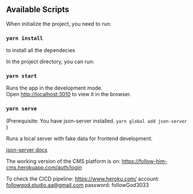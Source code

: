 ## Available Scripts

When initialize the project, you need to run:

### `yarn install`

to install all the dependecies

In the project directory, you can run:

### `yarn start`

Runs the app in the development mode.\
Open [http://localhost:3010](http://localhost:3010) to view it in the browser.

### `yarn serve`

(Prerequisite: You have json-server installed.
`yarn global add json-server `)

Runs a local server with fake data for frontend development.

[json-server docs](https://github.com/typicode/json-server#getting-started)

The working version of the CMS platform is on: https://follow-him-cms.herokuapp.com/auth/login

To check the CICD pipeline: https://www.heroku.com/
account: followgod.studio.aa@gmail.com
password: followGod3033
